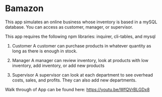 # Bamazon
This app simulates an online business whose inventory is based in a mySQL database. You can access as customer, manager, or supervisor.

This app requires the following npm libraries: inquirer, cli-tables, and mysql

1. Customer
A customer can purchase products in whatever quantity as long as there is enough in stock.

2. Manager
A manager can review inventory, look at products with low inventory, add inventory, or add new products

3. Supervisor
A supervisor can look at each department to see overhead costs, sales, and profits. They can also add new departments.

Walk through of App can be found here:
https://youtu.be/WfQVrBLGDx8
